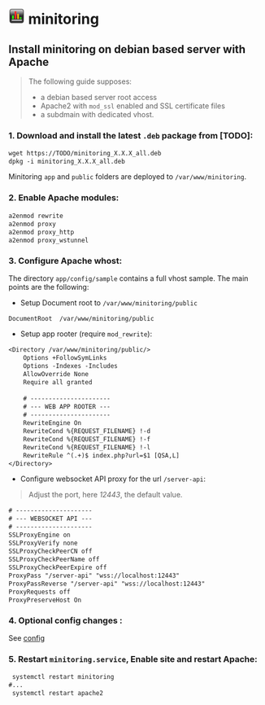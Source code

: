 # ![logo](../public/assets/img/favicon-32x32.png) minitoring


## Install minitoring on debian based server with Apache

> The following guide supposes:
> - a debian based server root access
> - Apache2 with `mod_ssl` enabled and SSL certificate files 
> - a subdmain with dedicated vhost.  

### 1. Download and install the latest `.deb` package from [TODO]: 

```
wget https://TODO/minitoring_X.X.X_all.deb
dpkg -i minitoring_X.X.X_all.deb
```

Minitoring  `app` and `public` folders are deployed to `/var/www/minitoring`.


### 2. Enable Apache modules:

```apache-conf
a2enmod rewrite
a2enmod proxy
a2enmod proxy_http
a2enmod proxy_wstunnel
```

### 3. Configure Apache whost:

The directory `app/config/sample` contains a full vhost sample. The main points are the following: 

-  Setup Document root to `/var/www/minitoring/public`

```apache-conf
DocumentRoot  /var/www/minitoring/public
```

-  Setup app rooter (require `mod_rewrite`): 

```apache-conf
<Directory /var/www/minitoring/public/>
    Options +FollowSymLinks
    Options -Indexes -Includes
    AllowOverride None
    Require all granted
    
    # ---------------------- 
    # --- WEB APP ROOTER --- 
    # ---------------------- 
    RewriteEngine On
    RewriteCond %{REQUEST_FILENAME} !-d
    RewriteCond %{REQUEST_FILENAME} !-f
    RewriteCond %{REQUEST_FILENAME} !-l
    RewriteRule ^(.+)$ index.php?url=$1 [QSA,L]
</Directory>
```


- Configure websocket API proxy for the url `/server-api`:

> Adjust the port, here *12443*, the default value.

```apache-conf
# --------------------- 
# --- WEBSOCKET API --- 
# ---------------------
SSLProxyEngine on
SSLProxyVerify none 
SSLProxyCheckPeerCN off
SSLProxyCheckPeerName off
SSLProxyCheckPeerExpire off
ProxyPass "/server-api" "wss://localhost:12443"
ProxyPassReverse "/server-api" "wss://localhost:12443"
ProxyRequests off
ProxyPreserveHost On 
```

### 4. Optional config changes :

See [config](/config.md) 


### 5.  Restart `minitoring.service`, Enable site and restart Apache:

```
 systemctl restart minitoring
#...
 systemctl restart apache2
```

